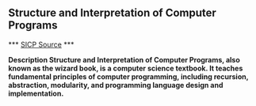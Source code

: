 ## Structure and Interpretation of Computer Programs
*** [SICP Source](https://mitpress.mit.edu/sites/default/files/sicp/index.html) ***

**Description
Structure and Interpretation of Computer Programs, also known as the wizard book, is a computer science textbook. It teaches fundamental principles of computer programming, including recursion, abstraction, modularity, and programming language design and implementation.**
